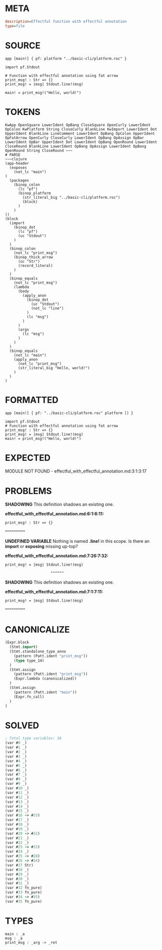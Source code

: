 # META
~~~ini
description=Effectful function with effectful annotation
type=file
~~~
# SOURCE
~~~roc
app [main!] { pf: platform "../basic-cli/platform.roc" }

import pf.Stdout

# Function with effectful annotation using fat arrow
print_msg! : Str => {}
print_msg! = |msg| Stdout.line!(msg)

main! = print_msg!("Hello, world!")
~~~
# TOKENS
~~~text
KwApp OpenSquare LowerIdent OpBang CloseSquare OpenCurly LowerIdent OpColon KwPlatform String CloseCurly BlankLine KwImport LowerIdent Dot UpperIdent BlankLine LineComment LowerIdent OpBang OpColon UpperIdent OpFatArrow OpenCurly CloseCurly LowerIdent OpBang OpAssign OpBar LowerIdent OpBar UpperIdent Dot LowerIdent OpBang OpenRound LowerIdent CloseRound BlankLine LowerIdent OpBang OpAssign LowerIdent OpBang OpenRound String CloseRound ~~~
# PARSE
~~~clojure
(app-header
  (exposes
    (not_lc "main")
)
  (packages
    (binop_colon
      (lc "pf")
      (binop_platform
        (str_literal_big "../basic-cli/platform.roc")
        (block)
      )
    )
))
(block
  (import
    (binop_dot
      (lc "pf")
      (uc "Stdout")
    )
  )
  (binop_colon
    (not_lc "print_msg")
    (binop_thick_arrow
      (uc "Str")
      (record_literal)
    )
  )
  (binop_equals
    (not_lc "print_msg")
    (lambda
      (body
        (apply_anon
          (binop_dot
            (uc "Stdout")
            (not_lc "line")
          )
          (lc "msg")
        )
      )
      (args
        (lc "msg")
      )
    )
  )
  (binop_equals
    (not_lc "main")
    (apply_anon
      (not_lc "print_msg")
      (str_literal_big "Hello, world!")
    )
  )
)
~~~
# FORMATTED
~~~roc
app [main!] { pf: "../basic-cli/platform.roc" platform [] }

import pf.Stdout
# Function with effectful annotation using fat arrow
print_msg! : Str => {}
print_msg! = |msg| Stdout.line!(msg)
main! = print_msg!("Hello, world!")
~~~
# EXPECTED
MODULE NOT FOUND - effectful_with_effectful_annotation.md:3:1:3:17
# PROBLEMS
**SHADOWING**
This definition shadows an existing one.

**effectful_with_effectful_annotation.md:6:1:6:11:**
```roc
print_msg! : Str => {}
```
^^^^^^^^^^


**UNDEFINED VARIABLE**
Nothing is named **.line!** in this scope.
Is there an **import** or **exposing** missing up-top?

**effectful_with_effectful_annotation.md:7:26:7:32:**
```roc
print_msg! = |msg| Stdout.line!(msg)
```
                         ^^^^^^


**SHADOWING**
This definition shadows an existing one.

**effectful_with_effectful_annotation.md:7:1:7:11:**
```roc
print_msg! = |msg| Stdout.line!(msg)
```
^^^^^^^^^^


# CANONICALIZE
~~~clojure
(Expr.block
  (Stmt.import)
  (Stmt.standalone_type_anno
    (pattern (Patt.ident "print_msg"))
    (type type_14)
  )
  (Stmt.assign
    (pattern (Patt.ident "print_msg"))
    (Expr.lambda (canonicalized))
  )
  (Stmt.assign
    (pattern (Patt.ident "main"))
    (Expr.fn_call)
  )
)
~~~
# SOLVED
~~~clojure
; Total type variables: 36
(var #0 _)
(var #1 _)
(var #2 _)
(var #3 _)
(var #4 _)
(var #5 _)
(var #6 _)
(var #7 _)
(var #8 _)
(var #9 _)
(var #10 _)
(var #11 _)
(var #12 _)
(var #13 _)
(var #14 _)
(var #15 _)
(var #16 -> #33)
(var #17 _)
(var #18 _)
(var #19 _)
(var #20 -> #32)
(var #21 _)
(var #22 _)
(var #23 -> #33)
(var #24 _)
(var #25 -> #28)
(var #26 -> #34)
(var #27 Str)
(var #28 _)
(var #29 _)
(var #30 _)
(var #31 _)
(var #32 fn_pure)
(var #33 fn_pure)
(var #34 -> #35)
(var #35 fn_pure)
~~~
# TYPES
~~~roc
main : _a
msg : _a
print_msg : _arg -> _ret
~~~
